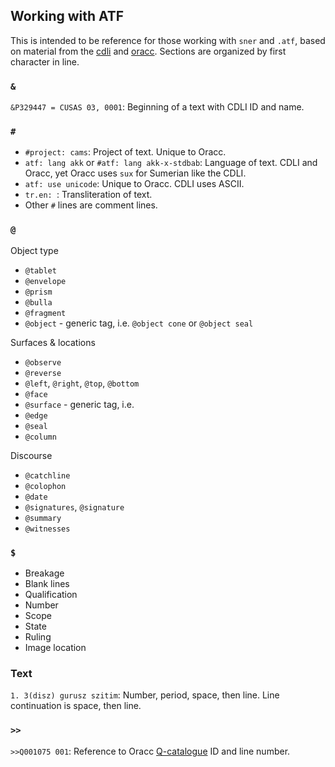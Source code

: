 ## Working with ATF

This is intended to be reference for those working with `sner` and `.atf`,
based on material from the [cdli] and [oracc]. Sections are organized by
first character in line.

### `&`

`&P329447 = CUSAS 03, 0001`: Beginning of a text with CDLI ID and name.

### `#`

* `#project: cams`: Project of text. Unique to Oracc.
* `atf: lang akk` or `#atf: lang akk-x-stdbab`: Language of text.
CDLI and Oracc, yet Oracc uses `sux` for Sumerian like the CDLI.
* `atf: use unicode`: Unique to Oracc. CDLI uses ASCII.
* `tr.en: `: Transliteration of text.
* Other `#` lines are comment lines.

### `@`

Object type

* `@tablet`
* `@envelope`
* `@prism`
* `@bulla`
* `@fragment`
* `@object` - generic tag, i.e. `@object cone` or `@object seal`

Surfaces & locations

* `@observe`
* `@reverse`
* `@left`, `@right`, `@top`, `@bottom`
* `@face`
* `@surface` - generic tag, i.e.
* `@edge`
* `@seal`
* `@column`

Discourse

* `@catchline`
* `@colophon`
* `@date`
* `@signatures`, `@signature`
* `@summary`
* `@witnesses`

### `$`

* Breakage
* Blank lines
* Qualification
* Number
* Scope
* State
* Ruling
* Image location

### Text

`1. 3(disz) gurusz szitim`: Number, period, space, then line. Line
continuation is space, then line.

### `>>`

`>>Q001075 001`: Reference to Oracc [Q-catalogue] ID and line number.

[cdli]: http://cdli.ucla.edu/?q=support-cdli
[oracc]: http://oracc.museum.upenn.edu/doc/help/editinginatf/index.html
[Q-catalogue]: http://oracc.museum.upenn.edu/qcat/
